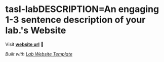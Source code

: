 
# tasl-labDESCRIPTION=An engaging 1-3 sentence description of your lab.'s Website

Visit **[website url](#)** 🚀

_Built with [Lab Website Template](https://greene-lab.gitbook.io/lab-website-template-docs)_
